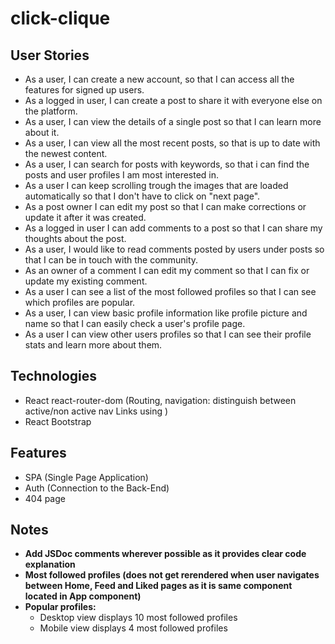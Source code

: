 # click-clique

## User Stories

- As a user, I can create a new account, so that I can access all the features for signed up users.
- As a logged in user, I can create a post to share it with everyone else on the platform.
- As a user, I can view the details of a single post so that I can learn more about it.
- As a user, I can view all the most recent posts, so that is up to date with the newest content.
- As a user, I can search for posts with keywords, so that i can find the posts and user profiles I am most interested in.
- As a user I can keep scrolling trough the images that are loaded automatically so that I don't have to click on "next page".
- As a post owner I can edit my post so that I can make corrections or update it after it was created.
- As a logged in user I can add comments to a post so that I can share my thoughts about the post.
- As a user, I would like to read comments posted by users under posts so that I can be in touch with the community.
- As an owner of a comment I can edit my comment so that I can fix or update my existing comment.
- As a user I can see a list of the most followed profiles so that I can see which profiles are popular.
- As a user, I can view basic profile information like profile picture and name so that I can easily check a user's profile page.
- As a user I can view other users profiles so that I can see their profile stats and learn more about them.

## Technologies

- React
  react-router-dom (Routing, navigation: distinguish between active/non active nav Links using )
- React Bootstrap

## Features

- SPA (Single Page Application)
- Auth (Connection to the Back-End)
- 404 page

## Notes

- **Add JSDoc comments wherever possible as it provides clear code explanation**
- **Most followed profiles (does not get rerendered when user navigates between Home, Feed and Liked pages as it is same component located in App component)**
- **Popular profiles:**
  - Desktop view displays 10 most followed profiles
  - Mobile view displays 4 most followed profiles
